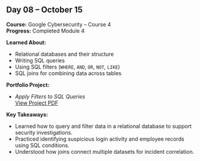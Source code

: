 ## Day 08 – October 15

**Course:** Google Cybersecurity – Course 4  
**Progress:** Completed Module 4  

**Learned About:**
- Relational databases and their structure  
- Writing SQL queries  
- Using SQL filters (`WHERE`, `AND`, `OR`, `NOT`, `LIKE`)  
- SQL joins for combining data across tables  

**Portfolio Project:**  
- *Apply Filters to SQL Queries*  
  [View Project PDF](../sql-projects/Apply%20filters%20to%20SQL%20queries.pdf)

**Key Takeaways:**
- Learned how to query and filter data in a relational database to support security investigations.  
- Practiced identifying suspicious login activity and employee records using SQL conditions.  
- Understood how joins connect multiple datasets for incident correlation.
